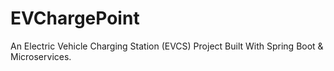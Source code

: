 # EVChargePoint
An Electric Vehicle Charging Station (EVCS) Project Built With Spring Boot &amp; Microservices.
